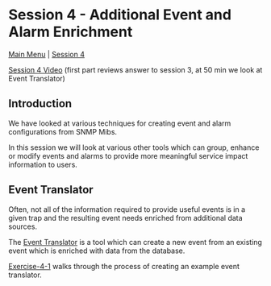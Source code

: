 # Session 4 - Additional Event and Alarm Enrichment

[Main Menu](../README.md) | [Session 4](../session4/README.md)

[Session 4 Video](https://youtu.be/DzmvuQRQfXQ)  (first part reviews answer to session 3, at 50 min we look at Event Translator)

## Introduction

We have looked at various techniques for creating event and alarm configurations from SNMP Mibs.

In this session we will look at various other tools which can group, enhance or modify events and alarms to provide more meaningful service impact information to users. 

## Event Translator

Often, not all of the information required to provide useful events is in a given trap and the resulting event needs enriched from additional data sources.

The [Event Translator](https://docs.opennms.com/horizon/33/operation/deep-dive/events/event-translator.html) is a tool which can create a new event from an existing event which is enriched with data from the database.

[Exercise-4-1](../session4/Exercise-4-1.md) walks through the process of creating an example event translator.




